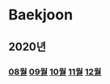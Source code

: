 # Baekjoon

## 2020년

### **[08월](2020년/2020-08) [09월](2020년/2020-09) [10월](2020년/2020-10) [11월](2020년/2020-11) [12월](2020년/2020-12)**

